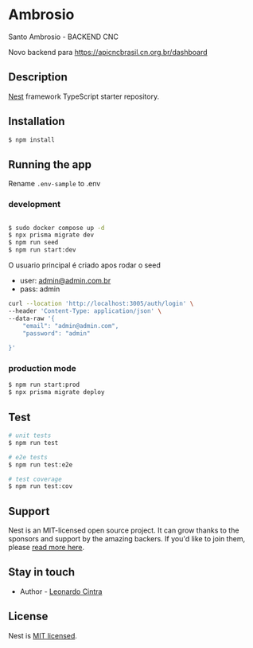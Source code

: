 # Ambrosio

Santo Ambrosio - BACKEND CNC

Novo backend para https://apicncbrasil.cn.org.br/dashboard

## Description

[Nest](https://github.com/nestjs/nest) framework TypeScript starter repository.

## Installation

```bash
$ npm install
```

## Running the app

Rename `.env-sample` to .env

### development
```bash

$ sudo docker compose up -d
$ npx prisma migrate dev
$ npm run seed
$ npm run start:dev
```

O usuario principal é criado apos rodar o seed
- user: admin@admin.com.br
- pass: admin
```bash
curl --location 'http://localhost:3005/auth/login' \
--header 'Content-Type: application/json' \
--data-raw '{
    "email": "admin@admin.com",
    "password": "admin"
    
}'
```

### production mode
```bash
$ npm run start:prod
$ npx prisma migrate deploy
```

## Test

```bash
# unit tests
$ npm run test

# e2e tests
$ npm run test:e2e

# test coverage
$ npm run test:cov
```

## Support

Nest is an MIT-licensed open source project. It can grow thanks to the sponsors and support by the amazing backers. If you'd like to join them, please [read more here](https://docs.nestjs.com/support).

## Stay in touch

- Author - [Leonardo Cintra](https://instagram.com/leonardoncintra)

## License

Nest is [MIT licensed](LICENSE).
